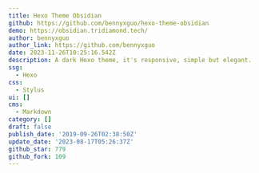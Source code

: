 ```yaml
---
title: Hexo Theme Obsidian
github: https://github.com/bennyxguo/hexo-theme-obsidian
demo: https://obsidian.tridiamond.tech/
author: bennyxguo
author_link: https://github.com/bennyxguo
date: 2023-11-26T10:25:16.542Z
description: A dark Hexo theme, it's responsive, simple but elegant.
ssg:
  - Hexo
css:
  - Stylus
ui: []
cms:
  - Markdown
category: []
draft: false
publish_date: '2019-09-26T02:38:50Z'
update_date: '2023-08-17T05:26:37Z'
github_star: 779
github_fork: 109
---
```

